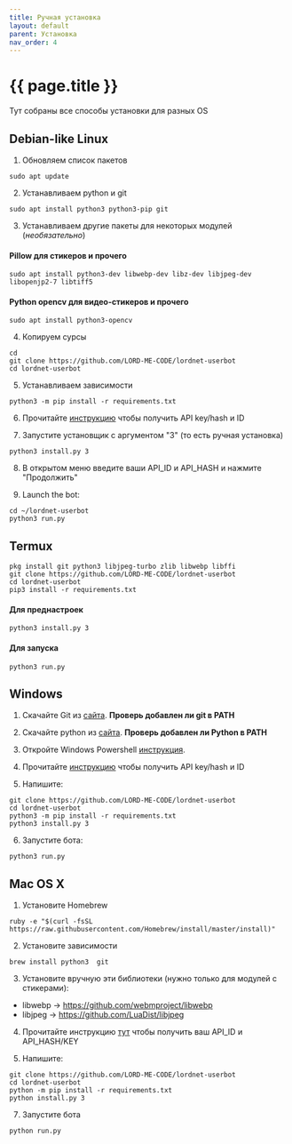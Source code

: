```yaml
---
title: Ручная установка
layout: default
parent: Установка
nav_order: 4
---
```


# {{ page.title }}

Тут собраны все способы установки для разных OS

## Debian-like Linux

1. Обновляем список пакетов
```
sudo apt update
```

2. Устанавливаем python и git
```
sudo apt install python3 python3-pip git
```

3. Устанавливаем другие пакеты для некоторых модулей (*необязательно*)
#### Pillow для стикеров и прочего
```
sudo apt install python3-dev libwebp-dev libz-dev libjpeg-dev libopenjp2-7 libtiff5
```
#### Python opencv для видео-стикеров и прочего
```
sudo apt install python3-opencv
```

4. Копируем сурсы
```
cd
git clone https://github.com/LORD-ME-CODE/lordnet-userbot
cd lordnet-userbot
```

5. Устанавливаем зависимости
```
python3 -m pip install -r requirements.txt
```

6. Прочитайте [инструкцию](https://core.telegram.org/api/obtaining_api_id "here") чтобы получить API key/hash и ID

7. Запустите установщик с аргументом "3" (то есть ручная установка)
```
python3 install.py 3
```

8. В открытом меню введите ваши API_ID и API_HASH и нажмите "Продолжить"

9. Launch the bot:
```
cd ~/lordnet-userbot
python3 run.py
```

## Termux

```
pkg install git python3 libjpeg-turbo zlib libwebp libffi
git clone https://github.com/LORD-ME-CODE/lordnet-userbot
cd lordnet-userbot
pip3 install -r requirements.txt
```
#### Для преднастроек
```
python3 install.py 3
```
#### Для запуска
```
python3 run.py
```

## Windows

1. Скачайте Git из [сайта](https://git-scm.com/download/win "из сайта"). **Проверь добавлен ли git в PATH**

2. Скачайте python из [сайта](https://www.python.org/downloads/windows "из сайта"). **Проверь добавлен ли Python в PATH**

3. Откройте Windows Powershell [инструкция](https://www.google.com/url?sa=t&rct=j&q=&esrc=s&source=web&cd=3&cad=rja&uact=8&ved=2ahUKEwijicaXspvkAhVDaFAKHT26DHgQFjACegQIChAG&url=https%3A%2F%2Fwww.isunshare.com%2Fwindows-10%2F5-ways-to-open-windows-powershell-in-windows-10.html "инструкция"). 

4. Прочитайте [инструкцию](https://core.telegram.org/api/obtaining_api_id "инструкцию") чтобы получить API key/hash и ID

5. Напишите:
```
git clone https://github.com/LORD-ME-CODE/lordnet-userbot
cd lordnet-userbot
python3 -m pip install -r requirements.txt
python3 install.py 3
```

6. Запустите бота:
```
python3 run.py
```

## Mac OS X

1. Установите Homebrew
```
ruby -e "$(curl -fsSL https://raw.githubusercontent.com/Homebrew/install/master/install)"
```

2. Установите зависимости
```
brew install python3  git
```

3. Установите вручную эти библиотеки (нужно только для модулей с стикерами):
 - libwebp -> https://github.com/webmproject/libwebp
 - libjpeg -> https://github.com/LuaDist/libjpeg

4. Прочитайте инструкцию [тут](https://core.telegram.org/api/obtaining_api_id "here") чтобы получить ваш API_ID и API_HASH/KEY

5. Напишите:
```
git clone https://github.com/LORD-ME-CODE/lordnet-userbot
cd lordnet-userbot
python -m pip install -r requirements.txt
python install.py 3
```

7. Запустите бота
```
python run.py
```
